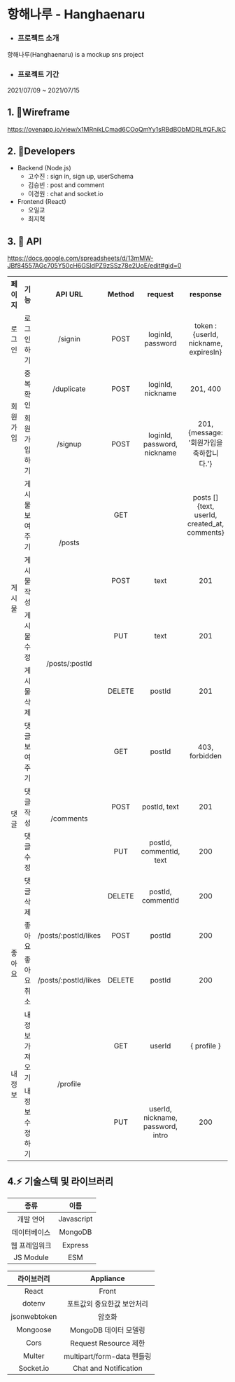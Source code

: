 # 항해나루 - Hanghaenaru

 - ### 프로젝트 소개  
항해나루(Hanghaenaru) is a mockup sns project    
  
- ### 프로젝트 기간   
2021/07/09 ~ 2021/07/15
## 1. 📌Wireframe

https://ovenapp.io/view/x1MRnikLCmad6COoQmYy1sRBdBObMDRL#QFJkC

## 2. 🤝Developers

- Backend (Node.js)
  - 고수진 : sign in, sign up, userSchema
  - 김승빈 : post and comment
  - 이경원 : chat and socket.io
- Frontend (React)
  - 오일교
  - 최지혁

## 3. 🌟 API

https://docs.google.com/spreadsheets/d/13mMW-JBf84557AGc705Y50cH6GSldPZ9zSSz78e2UoE/edit#gid=0


<table width = "1000" style="text-align:center; " >
  <tr>
    <th width = "100" style="word-break:break-all">페이지</th>
    <th>기능</th>
    <th>API URL</th>
    <th>Method</th>
    <th>request</th>
    <th>response</th>
  </tr>
  <tr>
    <td  style="word-break:break-all">로그인</td>
    <td>로그인하기</td>
    <td>/signin</td>
    <td>POST</td>
    <td>loginId, password</td>
    <td>token : {userId, nickname, expiresIn}</td>
  </tr>
  <tr>
    <td rowspan="2">회원가입</td>
    <td>중복확인</td>
    <td>/duplicate</td>
    <td>POST</td>
    <td>loginId, nickname</td>
    <td>201, 400</td>
  </tr>
   <tr>
    <td>회원가입하기</td>
    <td>/signup</td>
    <td>POST</td>
    <td>loginId, password, nickname</td>
    <td>201, {message: '회원가입을 축하합니다.'}</td>
  </tr>

  <tr>
    <td rowspan="4">게시물</td>
    <td>게시물 보여주기</td>
    <td  rowspan="2">/posts</td>
    <td>GET</td>
    <td></td>
    <td>posts [] {text, userId, created_at, comments}</td>
  </tr>
   <tr>
    <td>게시물 작성</td>
    <td>POST</td>
    <td>text</td>
    <td>201</td>
  </tr>
  <tr>
    <td>게시물 수정</td>
    <td  rowspan="2">/posts/:postId</td>
    <td>PUT</td>
    <td>text</td>
    <td>201</td>
  </tr>
   <tr>
    <td>게시물 삭제</td>
    <td>DELETE</td>
    <td>postId</td>
    <td>201</td>
  </tr>


 <tr>
    <td rowspan="4">댓글</td>
    <td>댓글 보여주기</td>
    <td  rowspan="4">/comments</td>
    <td>GET</td>
    <td>postId</td>
    <td>403, forbidden</td>
  </tr>
  <tr>
    <td>댓글 작성</td>
    <td>POST</td>
    <td>postId, text</td>
    <td>201</td>
  </tr>
  <tr>
    <td>댓글 수정</td>
    <td>PUT</td>
    <td>postId, commentId, text</td>
    <td>200</td>
  </tr>
  <tr>
    <td>댓글 삭제</td>
    <td>DELETE</td>
    <td>postId, commentId</td>
    <td>200</td>
  </tr>

  <tr>
    <td rowspan="2">좋아요</td>
    <td>좋아요</td>
    <td>/posts/:postId/likes</td>
    <td>POST</td>
    <td>postId</td>
    <td>200</td>
  </tr>
  <tr>
    <td>좋아요 취소</td>
    <td >/posts/:postId/likes</td>
    <td>DELETE</td>
    <td>postId</td>
    <td>200</td>
  </tr>

  <tr>
    <td rowspan="2">내정보</td>
    <td>내 정보 가져오기</td>
    <td rowspan="2">/profile</td>
    <td>GET</td>
    <td>userId</td>
    <td>{ profile }</td>
  </tr>
  <tr>
    <td>내정보 수정하기</td>
    <td>PUT</td>
    <td>userId, nickname, password, intro </td>
    <td>200</td>
  </tr>
</table>

## 4.⚡ 기술스텍 및 라이브러리
| 종류 | 이름 |
|:---:|:---:|
| 개발 언어 | Javascript  |
| 데이터베이스 | MongoDB |
| 웹 프레임워크 | Express |
| JS Module | ESM |


| 라이브러리 | Appliance |
|:---:|:---:|
| React | Front |
| dotenv | 포트값외 중요한값 보안처리 |
| jsonwebtoken | 암호화 |
| Mongoose | MongoDB 데이터 모델링 |
| Cors | Request Resource 제한 |
| Multer | multipart/form-data 헨들링 |
| Socket.io | Chat and Notification |
